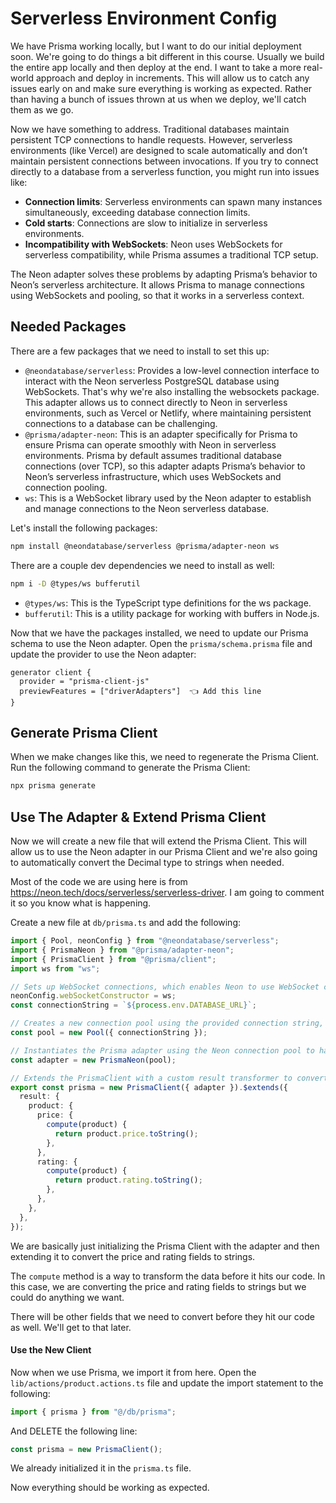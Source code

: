 # Serverless Environment Config

We have Prisma working locally, but I want to do our initial deployment soon. We're going to do things a bit different in this course. Usually we build the entire app locally and then deploy at the end. I want to take a more real-world approach and deploy in increments. This will allow us to catch any issues early on and make sure everything is working as expected. Rather than having a bunch of issues thrown at us when we deploy, we'll catch them as we go.

Now we have something to address. Traditional databases maintain persistent TCP connections to handle requests. However, serverless environments (like Vercel) are designed to scale automatically and don’t maintain persistent connections between invocations. If you try to connect directly to a database from a serverless function, you might run into issues like:

- **Connection limits**: Serverless environments can spawn many instances simultaneously, exceeding database connection limits.
- **Cold starts**: Connections are slow to initialize in serverless environments.
- **Incompatibility with WebSockets**: Neon uses WebSockets for serverless compatibility, while Prisma assumes a traditional TCP setup.

The Neon adapter solves these problems by adapting Prisma’s behavior to Neon’s serverless architecture. It allows Prisma to manage connections using WebSockets and pooling, so that it works in a serverless context.

## Needed Packages

There are a few packages that we need to install to set this up:

- `@neondatabase/serverless`: Provides a low-level connection interface to interact with the Neon serverless PostgreSQL database using WebSockets. That's why we're also installing the websockets package. This adapter allows us to connect directly to Neon in serverless environments, such as Vercel or Netlify, where maintaining persistent connections to a database can be challenging.
- `@prisma/adapter-neon`: This is an adapter specifically for Prisma to ensure Prisma can operate smoothly with Neon in serverless environments. Prisma by default assumes traditional database connections (over TCP), so this adapter adapts Prisma’s behavior to Neon’s serverless infrastructure, which uses WebSockets and connection pooling.
- `ws`: This is a WebSocket library used by the Neon adapter to establish and manage connections to the Neon serverless database.

Let's install the following packages:

```bash
npm install @neondatabase/serverless @prisma/adapter-neon ws
```

There are a couple dev dependencies we need to install as well:

```bash
npm i -D @types/ws bufferutil
```

- `@types/ws`: This is the TypeScript type definitions for the ws package.
- `bufferutil`: This is a utility package for working with buffers in Node.js.

Now that we have the packages installed, we need to update our Prisma schema to use the Neon adapter. Open the `prisma/schema.prisma` file and update the provider to use the Neon adapter:

```prisma
generator client {
  provider = "prisma-client-js"
  previewFeatures = ["driverAdapters"]  👈 Add this line
}
```

## Generate Prisma Client

When we make changes like this, we need to regenerate the Prisma Client. Run the following command to generate the Prisma Client:

```bash
npx prisma generate
```

## Use The Adapter & Extend Prisma Client

Now we will create a new file that will extend the Prisma Client. This will allow us to use the Neon adapter in our Prisma Client and we're also going to automatically convert the Decimal type to strings when needed.

Most of the code we are using here is from https://neon.tech/docs/serverless/serverless-driver. I am going to comment it so you know what is happening.

Create a new file at `db/prisma.ts` and add the following:

```ts
import { Pool, neonConfig } from "@neondatabase/serverless";
import { PrismaNeon } from "@prisma/adapter-neon";
import { PrismaClient } from "@prisma/client";
import ws from "ws";

// Sets up WebSocket connections, which enables Neon to use WebSocket communication.
neonConfig.webSocketConstructor = ws;
const connectionString = `${process.env.DATABASE_URL}`;

// Creates a new connection pool using the provided connection string, allowing multiple concurrent connections.
const pool = new Pool({ connectionString });

// Instantiates the Prisma adapter using the Neon connection pool to handle the connection between Prisma and Neon.
const adapter = new PrismaNeon(pool);

// Extends the PrismaClient with a custom result transformer to convert the price and rating fields to strings.
export const prisma = new PrismaClient({ adapter }).$extends({
  result: {
    product: {
      price: {
        compute(product) {
          return product.price.toString();
        },
      },
      rating: {
        compute(product) {
          return product.rating.toString();
        },
      },
    },
  },
});
```

We are basically just initializing the Prisma Client with the adapter and then extending it to convert the price and rating fields to strings.

The `compute` method is a way to transform the data before it hits our code. In this case, we are converting the price and rating fields to strings but we could do anything we want.

There will be other fields that we need to convert before they hit our code as well. We'll get to that later.

#### Use the New Client

Now when we use Prisma, we import it from here. Open the `lib/actions/product.actions.ts` file and update the import statement to the following:

```ts
import { prisma } from "@/db/prisma";
```

And DELETE the following line:

```ts
const prisma = new PrismaClient();
```

We already initialized it in the `prisma.ts` file.

Now everything should be working as expected.
